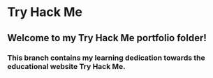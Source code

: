 # Try Hack Me 

## Welcome to my Try Hack Me portfolio folder! 

### This branch contains my learning dedication towards the educational website Try Hack Me.
